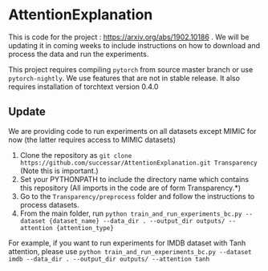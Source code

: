 # AttentionExplanation

This is code for the project : https://arxiv.org/abs/1902.10186 . 
We will be updating it in coming weeks to include instructions on how to download and process the data and run the experiments.

This project requires compiling `pytorch` from source master branch or use `pytorch-nightly`. We use features that are not in stable release. It also requires installation of torchtext version 0.4.0

Update
------

We are providing code to run experiments on all datasets except MIMIC for now (the latter requires access to MIMIC datasets)

1. Clone the repository as `git clone https://github.com/successar/AttentionExplanation.git Transparency` (Note this is important.)
2. Set your PYTHONPATH to include the directory name which contains this repository (All imports in the code are of form Transparency.*)
3. Go to the `Transparency/preprocess` folder and follow the instructions to process datasets.
4. From the main folder, run `python train_and_run_experiments_bc.py --dataset {dataset_name} --data_dir . --output_dir outputs/ --attention {attention_type}`

For example, if you want to run experiments for IMDB dataset with Tanh attention, please use `python train_and_run_experiments_bc.py --dataset imdb --data_dir . --output_dir outputs/ --attention tanh`

